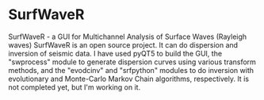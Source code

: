 # SurfWaveR
SurfWaveR - a GUI for Multichannel Analysis of Surface Waves (Rayleigh waves)
SurfWaveR is an open source project. It can do dispersion and inversion of seismic data. 
I have used pyQT5 to build the GUI, the "swprocess" module to generate dispersion curves using various transform methods, and the "evodcinv" and "srfpython" modules to do inversion with evolutionary and Monte-Carlo Markov Chain algorithms, respectively. 
It is not completed yet, but I'm working on it.
